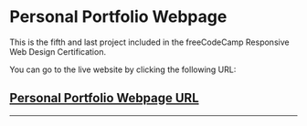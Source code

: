 #   Personal Portfolio Webpage

This is the fifth and last project included in the freeCodeCamp Responsive Web Design Certification.

You can go to the live website by clicking the following URL:

## [Personal Portfolio Webpage URL](https://roman-octavian.github.io/FCC-Personal-Portfolio/)

---
